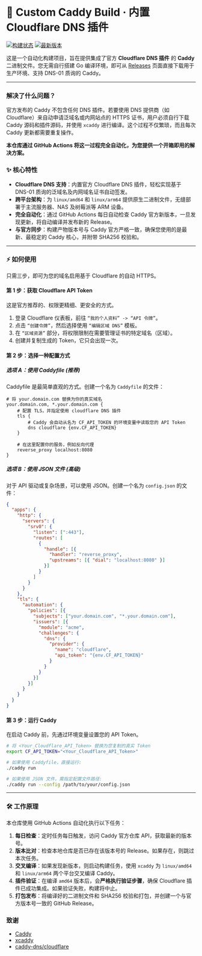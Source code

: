 # 🚀 Custom Caddy Build · 内置 Cloudflare DNS 插件

[![构建状态](https://github.com/qichiyuhub/caddy-cloudflare/actions/workflows/build-caddy.yml/badge.svg)](https://github.com/qichiyuhub/caddy-cloudflare/actions)
[![最新版本](https://img.shields.io/github/v/release/qichiyuhub/caddy-cloudflare)](https://github.com/qichiyuhub/caddy-cloudflare/releases/latest)

这是一个自动化构建项目，旨在提供集成了官方 **Cloudflare DNS 插件** 的 **Caddy** 二进制文件。您无需自行搭建 Go 编译环境，即可从 [Releases](https://github.com/qichiyuhub/caddy-cloudflare/releases/latest) 页面直接下载用于生产环境、支持 DNS-01 质询的 Caddy。

---

### 解决了什么问题？

官方发布的 Caddy 不包含任何 DNS 插件。若要使用 DNS 提供商（如 Cloudflare）来自动申请泛域名或内网站点的 HTTPS 证书，用户必须自行下载 Caddy 源码和插件源码，并使用 `xcaddy` 进行编译。这个过程不仅繁琐，而且每次 Caddy 更新都需要重复操作。

**本仓库通过 GitHub Actions 将这一过程完全自动化，为您提供一个开箱即用的解决方案。**

### ✨ 核心特性

- **Cloudflare DNS 支持**：内置官方 Cloudflare DNS 插件，轻松实现基于 DNS-01 质询的泛域名及内网域名证书自动签发。
- **跨平台架构**：为 `linux/amd64` 和 `linux/arm64` 提供原生二进制文件，无缝部署于主流服务器、NAS 及树莓派等 ARM 设备。
- **完全自动化**：通过 GitHub Actions 每日自动检查 Caddy 官方新版本，一旦发现更新，将自动编译并发布新的 Release。
- **与官方同步**：构建产物版本号与 Caddy 官方严格一致，确保您使用的是最新、最稳定的 Caddy 核心，并附带 SHA256 校验和。

---

### ⚡ 如何使用

只需三步，即可为您的域名启用基于 Cloudflare 的自动 HTTPS。

#### 第 1 步：获取 Cloudflare API Token

这是官方推荐的、权限更精细、更安全的方式。

1.  登录 Cloudflare 仪表板，前往 `“我的个人资料” -> “API 令牌”`。
2.  点击 `“创建令牌”`，然后选择使用 `“编辑区域 DNS”` 模板。
3.  在 `“区域资源”` 部分，将权限限制在需要管理证书的特定域名（区域）。
4.  创建并复制生成的 Token，它只会出现一次。

#### 第 2 步：选择一种配置方式

##### 选项 A：使用 Caddyfile (推荐)

Caddyfile 是最简单直观的方式。创建一个名为 `Caddyfile` 的文件：

```caddyfile
# 将 your.domain.com 替换为你的真实域名
your.domain.com, *.your.domain.com {
    # 配置 TLS，并指定使用 cloudflare DNS 插件
    tls {
        # Caddy 会自动从名为 CF_API_TOKEN 的环境变量中读取您的 API Token
        dns cloudflare {env.CF_API_TOKEN}
    }

    # 在这里配置你的服务，例如反向代理
    reverse_proxy localhost:8080
}
```

##### 选项 B：使用 JSON 文件 (高级)

对于 API 驱动或复杂场景，可以使用 JSON。创建一个名为 `config.json` 的文件：

```json
{
  "apps": {
    "http": {
      "servers": {
        "srv0": {
          "listen": [":443"],
          "routes": [
            {
              "handle": [{
                "handler": "reverse_proxy",
                "upstreams": [{ "dial": "localhost:8080" }]
              }]
            }
          ]
        }
      }
    },
    "tls": {
      "automation": {
        "policies": [{
          "subjects": ["your.domain.com", "*.your.domain.com"],
          "issuers": [{
            "module": "acme",
            "challenges": {
              "dns": {
                "provider": {
                  "name": "cloudflare",
                  "api_token": "{env.CF_API_TOKEN}"
                }
              }
            }
          }]
        }]
      }
    }
  }
}
```

#### 第 3 步：运行 Caddy

在启动 Caddy 前，先通过环境变量设置您的 API Token。

```bash
# 将 <Your_Cloudflare_API_Token> 替换为您复制的真实 Token
export CF_API_TOKEN="<Your_Cloudflare_API_Token>"

# 如果使用 Caddyfile，直接运行:
./caddy run

# 如果使用 JSON 文件，需指定配置文件路径:
./caddy run --config /path/to/your/config.json
```

---

### 🛠️ 工作原理

本仓库使用 GitHub Actions 自动化执行以下任务：

1.  **每日检查**：定时任务每日触发，访问 Caddy 官方仓库 API，获取最新的版本号。
2.  **版本比对**：检查本地仓库是否已存在该版本号的 Release。如果存在，则跳过本次任务。
3.  **交叉编译**：如果发现新版本，则启动构建任务，使用 `xcaddy` 为 `linux/amd64` 和 `linux/arm64` 两个平台交叉编译 Caddy。
4.  **插件验证**：在编译 `amd64` 版本后，会**严格执行验证步骤**，确保 Cloudflare 插件已成功集成。如果验证失败，构建将中止。
5.  **打包发布**：将编译好的二进制文件和 SHA256 校验和打包，并创建一个与官方版本号一致的 GitHub Release。

### 致谢

- [Caddy](https://github.com/caddyserver/caddy)
- [xcaddy](https://github.com/caddyserver/xcaddy)
- [caddy-dns/cloudflare](https://github.com/caddy-dns/cloudflare)